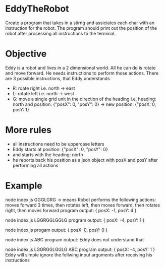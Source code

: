 # EddyTheRobot

Create a program that takes in a stirng and assiciates each char with an instruction for the robot. The program should print out the position of the robot after processing all instructions to the terminal.

Objective
=====

Eddy is a robot and lives in a 2 dimensional world. All he can do is rotate and move forward.
He needs instructions to perform those actions.
There are 3 possible instructions, that Eddy understands 

* R: roate right i.e. north -> east
* L: rotate left i.e. north -> west
* G: move a single grid unit in the direction of the heading 
i.e. heading: north and position: {"posX": 0, "posY": 0} -> new position: {"posX: 0, posY: 1}

More rules
====

* all instructions need to be uppercase letters
* Eddy starts at position: {"posX": 0, "posY": 0} 
* and starts with the heading: north
* he reports back his position as a json object with posX and posY after performing all actions

Example
=====

node index.js GGGLGRG
-> means Robot performs the following actions: moves forward 3 times, then rotates left, then moves forward, then rotates right, then moves forward
program output: { posX: -1, posY: 4 }

node index.js LGGRGGLGGLG
program output: { posX: -4, posY: 1 }

node index.js
progam output: { posX: 0, posY: 0 }

node index.js ABC
program output: Eddy does not understand that

node index.js LGGRGGLGGLG ABC
program output: { posX: -4, posY: 1 }
Eddy will simple ignore the follwing input arguments after receiving his instructions
